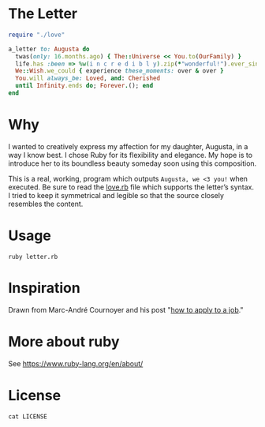 # The Letter

```ruby
require "./love"

a_letter to: Augusta do
  twas(only: 16.months.ago) { The::Universe << You.to(OurFamily) }
  life.has :been => %w(i n c r e d i b l y).zip(*"wonderful!").ever_since
  We::Wish.we_could { experience these_moments: over & over }
  You.will always_be: Loved, and: Cherished
  until Infinity.ends do; Forever.(); end
end
```

# Why

I wanted to creatively express my affection for my daughter, Augusta, in a way I know best. I chose Ruby for its flexibility and elegance. My hope is to introduce her to its boundless beauty someday soon using this composition.

This is a real, working, program which outputs `Augusta, we <3 you!` when executed. Be sure to read the [love.rb](https://github.com/jpfuentes2/a-letter-to-Augusta/blob/master/love.rb) file which supports the letter’s syntax. I tried to keep it symmetrical and legible so that the source closely resembles the content.

# Usage

`ruby letter.rb`

# Inspiration

Drawn from Marc-André Cournoyer and his post "[how to apply to a job](http://macournoyer.com/blog/2010/02/23/how-to-apply-to-a-job/)."

# More about ruby

See https://www.ruby-lang.org/en/about/

# License

`cat LICENSE`
